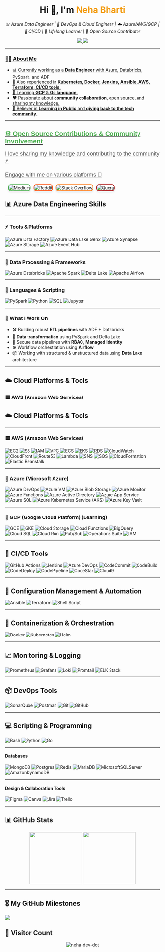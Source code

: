 <h1 align="center">Hi 👋, I'm <span style="color:#f39c12;">Neha Bharti</span></h1>

<p align="center">
  <i>📊 Azure Data Engineer | 🚀 DevOps & Cloud Engineer | ☁️ Azure/AWS/GCP | 🔁 CI/CD | 🧠 Lifelong Learner | 💬 Open Source Contributor</i>
</p>

<p align="center">
  <a href="https://www.linkedin.com/in/bharti24/" target="_blank">
    <img src="https://img.shields.io/badge/LinkedIn-%230077B5.svg?&style=for-the-badge&logo=linkedin&logoColor=white" />
  </a>
  <a href="https://x.com/neet_neha" target="_blank">
    <img src="https://img.shields.io/badge/X-%231DA1F2.svg?&style=for-the-badge&logo=x&logoColor=white" />
 
</p>

---


### 👩‍💻 About Me

- 📊 Currently working as a **Data Engineer** with Azure, Databricks, PySpark, and ADF.
- 🔭 Also experienced in **Kubernetes, Docker, Jenkins, Ansible, AWS, Terraform, CI/CD tools**.
- 🌱 Learning **GCP** & **Go language**.
- ❤️ Passionate about **community collaboration**, open source, and sharing my knowledge.
- 📢 Believer in **Learning in Public** and **giving back to the tech community**.

---

<h2 align="left" style="font-family: 'Arial', sans-serif; color: #4CAF50;"> ⚙️ Open Source Contributions & Community Involvement</h2>
<p align="left" style="font-size: 18px; font-family: 'Arial', sans-serif; color: #555;">I love sharing my knowledge and contributing to the community ⚡</p>
<p align="left" style="font-size: 18px; font-family: 'Arial', sans-serif; color: #555;">Engage with me on various platforms 🚀</p>

<div align="left" style="display: flex; gap: 10px; margin-top: 20px;">
  <a href="https://medium.com/@neetneha116" target="_blank" style="text-decoration: none;">
    <img alt="Medium" src="https://img.shields.io/badge/Medium-12100E?logo=medium&logoColor=white" style="border-radius: 8px; border: 2px solid #4CAF50; box-shadow: 0 4px 6px rgba(0, 0, 0, 0.1); transition: all 0.3s ease-in-out;" />
  </a>
  <a href="https://reddit.com/user/Immediate-Minute6287/" target="_blank" style="text-decoration: none;">
    <img alt="Reddit" src="https://img.shields.io/badge/Reddit-%23FF4500.svg?logo=Reddit&logoColor=white" style="border-radius: 8px; border: 2px solid #FF4500; box-shadow: 0 4px 6px rgba(0, 0, 0, 0.1); transition: all 0.3s ease-in-out;" />
  </a>
  <a href="https://stackoverflow.com/users/15405780/root?tab=profile" target="_blank" style="text-decoration: none;">
    <img alt="Stack Overflow" src="https://img.shields.io/badge/-Stackoverflow-FE7A16?logo=stack-overflow&logoColor=white" style="border-radius: 8px; border: 2px solid #FE7A16; box-shadow: 0 4px 6px rgba(0, 0, 0, 0.1); transition: all 0.3s ease-in-out;" />
  </a>
  <a href="https://www.quora.com/profile/Neha-Bharti-219" target="_blank" style="text-decoration: none;">
    <img alt="Quora" src="https://img.shields.io/badge/Quora-%23A50000?logo=Quora&logoColor=white" style="border-radius: 8px; border: 2px solid #A50000; box-shadow: 0 4px 6px rgba(0, 0, 0, 0.1); transition: all 0.3s ease-in-out;" />
  </a>
</div>


## 📊 Azure Data Engineering Skills

---

### ⚡ Tools & Platforms

![Azure Data Factory](https://img.shields.io/badge/Azure_Data_Factory-0078D7?logo=microsoft-azure&style=for-the-badge)
![Azure Data Lake Gen2](https://img.shields.io/badge/Azure_Data_Lake_Gen2-0078D7?logo=microsoft-azure&style=for-the-badge)
![Azure Synapse](https://img.shields.io/badge/Azure_Synapse-0078D7?logo=azuredevops&style=for-the-badge)
![Azure Storage](https://img.shields.io/badge/Azure_Storage-0078D7?logo=microsoft-azure&style=for-the-badge)
![Azure Event Hub](https://img.shields.io/badge/Azure_Event_Hub-0078D7?logo=microsoft-azure&style=for-the-badge)

---

### 🧮 Data Processing & Frameworks

![Azure Databricks](https://img.shields.io/badge/Azure_Databricks-FF3621?style=for-the-badge&logo=databricks&logoColor=white)
![Apache Spark](https://img.shields.io/badge/Apache_Spark-E25A1C?style=for-the-badge&logo=apachespark&logoColor=white)
![Delta Lake](https://img.shields.io/badge/Delta_Lake-0A79DF?style=for-the-badge&logo=databricks&logoColor=white)
![Apache Airflow](https://img.shields.io/badge/Apache_Airflow-017CEE?style=for-the-badge&logo=apacheairflow&logoColor=white)

---

### 🐍 Languages & Scripting

![PySpark](https://img.shields.io/badge/PySpark-E25A1C?style=for-the-badge&logo=apachespark&logoColor=white)
![Python](https://img.shields.io/badge/Python-3776AB?style=for-the-badge&logo=python&logoColor=white)
![SQL](https://img.shields.io/badge/SQL-4479A1?style=for-the-badge&logo=sqlite&logoColor=white)
![Jupyter](https://img.shields.io/badge/Jupyter-F37626?style=for-the-badge&logo=jupyter&logoColor=white)

---

### 📁 What I Work On

- 🛠️ Building robust **ETL pipelines** with ADF + Databricks  
- 🧠 **Data transformation** using PySpark and Delta Lake  
- 🔐 Secure data pipelines with **RBAC**, **Managed Identity**  
- ⚙️ Workflow orchestration using **Airflow**  
- 📦 Working with structured & unstructured data using **Data Lake** architecture

---

## ☁️ Cloud Platforms & Tools

### 🟨 AWS (Amazon Web Services)
<!-- your full AWS badge section remains here -->


## ☁️ Cloud Platforms & Tools

---

### 🟨 AWS (Amazon Web Services)
![EC2](https://img.shields.io/badge/EC2-%23FF9900?logo=amazon-ec2&style=for-the-badge)
![S3](https://img.shields.io/badge/S3-%23FF9900?logo=amazon-s3&style=for-the-badge)
![IAM](https://img.shields.io/badge/IAM-%23FF9900?logo=aws&style=for-the-badge)
![VPC](https://img.shields.io/badge/VPC-%23FF9900?logo=aws&style=for-the-badge)
![ECS](https://img.shields.io/badge/ECS-%23FF9900?logo=amazon-ecs&style=for-the-badge)
![EKS](https://img.shields.io/badge/EKS-%23FF9900?logo=amazon-eks&style=for-the-badge)
![RDS](https://img.shields.io/badge/RDS-%23FF9900?logo=amazon-rds&style=for-the-badge)
![CloudWatch](https://img.shields.io/badge/CloudWatch-%23FF9900?logo=amazon-cloudwatch&style=for-the-badge)
![CloudFront](https://img.shields.io/badge/CloudFront-%23FF9900?logo=amazon-cloudfront&style=for-the-badge)
![Route53](https://img.shields.io/badge/Route53-%23FF9900?logo=amazon-route53&style=for-the-badge)
![Lambda](https://img.shields.io/badge/Lambda-%23FF9900?logo=aws-lambda&style=for-the-badge)
![SNS](https://img.shields.io/badge/SNS-%23FF9900?logo=amazon-sns&style=for-the-badge)
![SQS](https://img.shields.io/badge/SQS-%23FF9900?logo=amazon-sqs&style=for-the-badge)
![CloudFormation](https://img.shields.io/badge/CloudFormation-%23FF9900?logo=aws-cloudformation&style=for-the-badge)
![Elastic Beanstalk](https://img.shields.io/badge/Elastic_Beanstalk-%23FF9900?logo=aws&style=for-the-badge)

---

### 🔵 Azure (Microsoft Azure)
![Azure DevOps](https://img.shields.io/badge/Azure_DevOps-0078D7?logo=azuredevops&style=for-the-badge)
![Azure VM](https://img.shields.io/badge/Azure_VM-0078D7?logo=microsoft-azure&style=for-the-badge)
![Azure Blob Storage](https://img.shields.io/badge/Azure_Blob_Storage-0078D7?logo=microsoft-azure&style=for-the-badge)
![Azure Monitor](https://img.shields.io/badge/Azure_Monitor-0078D7?logo=microsoft-azure&style=for-the-badge)
![Azure Functions](https://img.shields.io/badge/Azure_Functions-0078D7?logo=microsoft-azure&style=for-the-badge)
![Azure Active Directory](https://img.shields.io/badge/Azure_AD-0078D7?logo=microsoft-azure&style=for-the-badge)
![Azure App Service](https://img.shields.io/badge/Azure_App_Service-0078D7?logo=microsoft-azure&style=for-the-badge)
![Azure SQL](https://img.shields.io/badge/Azure_SQL-0078D7?logo=microsoft-azure&style=for-the-badge)
![Azure Kubernetes Service (AKS)](https://img.shields.io/badge/AKS-0078D7?logo=azuredevops&style=for-the-badge)
![Azure Key Vault](https://img.shields.io/badge/Azure_Key_Vault-0078D7?logo=microsoft-azure&style=for-the-badge)

---

### 🔴 GCP (Google Cloud Platform) (Learning)
![GCE](https://img.shields.io/badge/GCE-F9AB00?logo=google-cloud&style=for-the-badge)
![GKE](https://img.shields.io/badge/GKE-F9AB00?logo=google-cloud&style=for-the-badge)
![Cloud Storage](https://img.shields.io/badge/Cloud_Storage-F9AB00?logo=google-cloud&style=for-the-badge)
![Cloud Functions](https://img.shields.io/badge/Cloud_Functions-F9AB00?logo=googlecloudfunctions&style=for-the-badge)
![BigQuery](https://img.shields.io/badge/BigQuery-F9AB00?logo=google-cloud&style=for-the-badge)
![Cloud SQL](https://img.shields.io/badge/Cloud_SQL-F9AB00?logo=google-cloud&style=for-the-badge)
![Cloud Run](https://img.shields.io/badge/Cloud_Run-F9AB00?logo=google-cloud&style=for-the-badge)
![Pub/Sub](https://img.shields.io/badge/Pub/Sub-F9AB00?logo=google-cloud&style=for-the-badge)
![Operations Suite](https://img.shields.io/badge/Operations_Suite-F9AB00?logo=google-cloud&style=for-the-badge)
![IAM](https://img.shields.io/badge/IAM-F9AB00?logo=google-cloud&style=for-the-badge)

---



## 🔁 CI/CD Tools

![GitHub Actions](https://img.shields.io/badge/GitHub%20Actions-2088FF?style=for-the-badge&logo=githubactions&logoColor=white)
![Jenkins](https://img.shields.io/badge/Jenkins-D24939?style=for-the-badge&logo=jenkins&logoColor=white)
![Azure DevOps](https://img.shields.io/badge/Azure%20DevOps-0078D7?style=for-the-badge&logo=azuredevops&logoColor=white)
![CodeCommit](https://img.shields.io/badge/CodeCommit-%23FF9900?logo=aws&style=for-the-badge)
![CodeBuild](https://img.shields.io/badge/CodeBuild-%23FF9900?logo=aws&style=for-the-badge)
![CodeDeploy](https://img.shields.io/badge/CodeDeploy-%23FF9900?logo=aws&style=for-the-badge)
![CodePipeline](https://img.shields.io/badge/CodePipeline-%23FF9900?logo=aws&style=for-the-badge)
![CodeStar](https://img.shields.io/badge/CodeStar-%23FF9900?logo=aws&style=for-the-badge)
![Cloud9](https://img.shields.io/badge/Cloud9-%23FF9900?logo=aws&style=for-the-badge)


---

## 🔧 Configuration Management & Automation

![Ansible](https://img.shields.io/badge/Ansible-EE0000?style=for-the-badge&logo=ansible&logoColor=white)
![Terraform](https://img.shields.io/badge/Terraform-623CE4?style=for-the-badge&logo=terraform&logoColor=white)
![Shell Script](https://img.shields.io/badge/Shell-%2312100E.svg?style=for-the-badge&logo=gnu-bash&logoColor=white)

---

## 🐳 Containerization & Orchestration

![Docker](https://img.shields.io/badge/Docker-2496ED?style=for-the-badge&logo=docker&logoColor=white)
![Kubernetes](https://img.shields.io/badge/Kubernetes-326CE5?style=for-the-badge&logo=kubernetes&logoColor=white)
![Helm](https://img.shields.io/badge/Helm-0F1689?style=for-the-badge&logo=helm&logoColor=white)

---

## 📈 Monitoring & Logging

![Prometheus](https://img.shields.io/badge/Prometheus-E6522C?style=for-the-badge&logo=prometheus&logoColor=white)
![Grafana](https://img.shields.io/badge/Grafana-F46800?style=for-the-badge&logo=grafana&logoColor=white)
![Loki](https://img.shields.io/badge/Loki-0F253A?style=for-the-badge&logo=grafana&logoColor=white)
![Promtail](https://img.shields.io/badge/Promtail-00BFFF?style=for-the-badge&logo=grafana&logoColor=white)
![ELK Stack](https://img.shields.io/badge/ELK-005571?style=for-the-badge&logo=elastic&logoColor=white)

---

## 📦 DevOps Tools

![SonarQube](https://img.shields.io/badge/SonarQube-4E9BCD?style=for-the-badge&logo=sonarqube&logoColor=white)
![Postman](https://img.shields.io/badge/Postman-FF6C37?style=for-the-badge&logo=postman&logoColor=white)
![Git](https://img.shields.io/badge/Git-F05032?style=for-the-badge&logo=git&logoColor=white)
![GitHub](https://img.shields.io/badge/GitHub-181717?style=for-the-badge&logo=github&logoColor=white)

---

## 💻 Scripting & Programming

![Bash](https://img.shields.io/badge/Bash-4EAA25?style=for-the-badge&logo=gnubash&logoColor=white)
![Python](https://img.shields.io/badge/Python-3776AB?style=for-the-badge&logo=python&logoColor=white)
![Go](https://img.shields.io/badge/Go-00ADD8?style=for-the-badge&logo=go&logoColor=white)

---

#### Databases
![MongoDB](https://img.shields.io/badge/MongoDB-%234ea94b.svg?style=for-the-badge&logo=mongodb&logoColor=white)
![Postgres](https://img.shields.io/badge/postgres-%23316192.svg?style=for-the-badge&logo=postgresql&logoColor=white)
![Redis](https://img.shields.io/badge/redis-%23DD0031.svg?style=for-the-badge&logo=redis&logoColor=white)
![MariaDB](https://img.shields.io/badge/MariaDB-003545?style=for-the-badge&logo=mariadb&logoColor=white)
![MicrosoftSQLServer](https://img.shields.io/badge/Microsoft%20SQL%20Server-CC2927?style=for-the-badge&logo=microsoft%20sql%20server&logoColor=white)
![AmazonDynamoDB](https://img.shields.io/badge/Amazon%20DynamoDB-4053D6?style=for-the-badge&logo=Amazon%20DynamoDB&logoColor=white)

---

#### Design & Collaboration Tools
![Figma](https://img.shields.io/badge/figma-%23F24E1E.svg?style=for-the-badge&logo=figma&logoColor=white)
![Canva](https://img.shields.io/badge/Canva-%2300C4CC.svg?style=for-the-badge&logo=Canva&logoColor=white)
![Jira](https://img.shields.io/badge/jira-%230A0FFF.svg?style=for-the-badge&logo=jira&logoColor=white)
![Trello](https://img.shields.io/badge/Trello-%23026AA7.svg?style=for-the-badge&logo=Trello&logoColor=white)

---


## 📊 GitHub Stats

<p align="center">
  <img src="https://github-readme-stats.vercel.app/api?username=neha-dev-dot&show_icons=true&theme=radical" height="170px"/>
  <img src="https://github-readme-stats.vercel.app/api/top-langs/?username=neha-dev-dot&layout=compact&theme=radical" height="170px"/>
</p>

---

## 🎖️ My GitHub Milestones
![](https://github-profile-trophy.vercel.app/?username=neha-dev-dot&theme=radical&no-frame=false&no-bg=false&margin-w=4)

## 👀 Visitor Count
<p align="center">
  <img src="https://komarev.com/ghpvc/?username=neha-dev-dot&label=Visitors&color=brightgreen&style=flat-square" alt="neha-dev-dot" />
</p>
